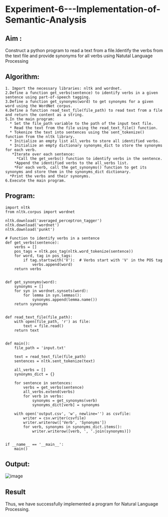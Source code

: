 # Experiment-6---Implementation-of-Semantic-Analysis

## Aim :
Construct a python program to read a text from a file.Identify the verbs from the text file and provide synonyms for all verbs using Natutal Language Processing 

## Algorithm:
```
1. Import the necessary libraries: nltk and wordnet.     
2.Define a function get_verbs(sentence) to identify verbs in a given sentence using part-of-speech tagging.
3.Define a function get_synonyms(word) to get synonyms for a given word using the WordNet corpus.
4.Define a function read_text_file(file_path) to read text from a file and return the content as a string.
5.In the main program:
  * Set the file_path variable to the path of the input text file.
  * Read the text from the file using the read_text_file() function.
  * Tokenize the text into sentences using the sent_tokenize() function from the nltk library.
  * Initialize an empty list all_verbs to store all identified verbs.
  * Initialize an empty dictionary synonyms_dict to store the synonyms for each verb.
   *Iterate over each sentence:
     *Call the get_verbs() function to identify verbs in the sentence.
    *Append the identified verbs to the all_verbs list.
    *For each verb, call the get_synonyms() function to get its synonyms and store them in the synonyms_dict dictionary.
  *Print the verbs and their synonyms.
6.Execute the main program.
```
## Program:
```
import nltk
from nltk.corpus import wordnet

nltk.download('averaged_perceptron_tagger')
nltk.download('wordnet')
nltk.download('punkt')

# Function to identify verbs in a sentence
def get_verbs(sentence):
    verbs = []
    pos_tags = nltk.pos_tag(nltk.word_tokenize(sentence))
    for word, tag in pos_tags:
        if tag.startswith('V'):  # Verbs start with 'V' in the POS tag
            verbs.append(word)
    return verbs


def get_synonyms(word):
    synonyms = []
    for syn in wordnet.synsets(word):
        for lemma in syn.lemmas():
            synonyms.append(lemma.name())
    return synonyms


def read_text_file(file_path):
    with open(file_path, 'r') as file:
        text = file.read()
    return text


def main():
    file_path = 'input.txt'

    text = read_text_file(file_path)
    sentences = nltk.sent_tokenize(text)

    all_verbs = []
    synonyms_dict = {}

    for sentence in sentences:
        verbs = get_verbs(sentence)
        all_verbs.extend(verbs)
        for verb in verbs:
            synonyms = get_synonyms(verb)
            synonyms_dict[verb] = synonyms

    with open('output.csv', 'w', newline='') as csvfile:
        writer = csv.writer(csvfile)
        writer.writerow(['Verb', 'Synonyms'])
        for verb, synonyms in synonyms_dict.items():
            writer.writerow([verb, ', '.join(synonyms)])


if __name__ == '__main__':
    main()
```


## Output:
![image](https://github.com/varshithathirumalachari/Experiment-6---Implementation-of-Semantic-Analysis/assets/131793193/c18a0551-0e1d-4fdd-9c53-c2a90889ee40)

## Result
Thus, we have successfully implemented a program for Natural Language Processing.
